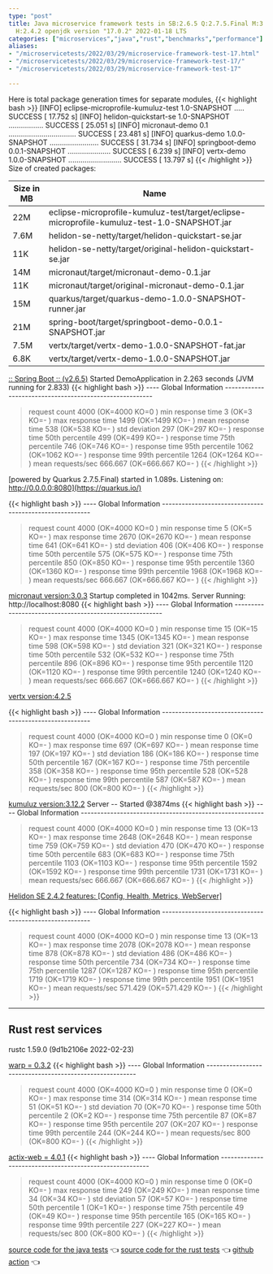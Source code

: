 ```yaml
---
type: "post"
title: Java microservice framework tests in SB:2.6.5 Q:2.7.5.Final M:3.4.0 V:4.2.5
  H:2.4.2 openjdk version "17.0.2" 2022-01-18 LTS
categories: ["microservices","java","rust","benchmarks","performance"]
aliases:
- "/microservicetests/2022/03/29/microservice-framework-test-17.html"
- "/microservicetests/2022/03/29/microservice-framework-test-17/"
- "/microservicetests/2022/03/29/microservice-framework-test-17"

---
```


Here is total package generation times for separate modules,
{{< highlight bash >}}
[INFO] eclipse-microprofile-kumuluz-test 1.0-SNAPSHOT ..... SUCCESS [ 17.752 s]
[INFO] helidon-quickstart-se 1.0-SNAPSHOT ................. SUCCESS [ 25.051 s]
[INFO] micronaut-demo 0.1 ................................. SUCCESS [ 23.481 s]
[INFO] quarkus-demo 1.0.0-SNAPSHOT ........................ SUCCESS [ 31.734 s]
[INFO] springboot-demo 0.0.1-SNAPSHOT ..................... SUCCESS [  6.239 s]
[INFO] vertx-demo 1.0.0-SNAPSHOT .......................... SUCCESS [ 13.797 s]
{{< /highlight >}}
Size of created packages:

| Size in MB |  Name |
|------------|-------|
| 22M | eclipse-microprofile-kumuluz-test/target/eclipse-microprofile-kumuluz-test-1.0-SNAPSHOT.jar |
| 7.6M | helidon-se-netty/target/helidon-quickstart-se.jar |
| 11K | helidon-se-netty/target/original-helidon-quickstart-se.jar |
| 14M | micronaut/target/micronaut-demo-0.1.jar |
| 11K | micronaut/target/original-micronaut-demo-0.1.jar |
| 15M | quarkus/target/quarkus-demo-1.0.0-SNAPSHOT-runner.jar |
| 21M | spring-boot/target/springboot-demo-0.0.1-SNAPSHOT.jar |
| 7.5M | vertx/target/vertx-demo-1.0.0-SNAPSHOT-fat.jar |
| 6.8K | vertx/target/vertx-demo-1.0.0-SNAPSHOT.jar |


[:: Spring Boot ::                (v2.6.5)](https://spring.io/projects/spring-boot) 
Started DemoApplication in 2.263 seconds (JVM running for 2.833)
{{< highlight bash >}}
---- Global Information --------------------------------------------------------
> request count                                       4000 (OK=4000   KO=0     )
> min response time                                      3 (OK=3      KO=-     )
> max response time                                   1499 (OK=1499   KO=-     )
> mean response time                                   538 (OK=538    KO=-     )
> std deviation                                        297 (OK=297    KO=-     )
> response time 50th percentile                        499 (OK=499    KO=-     )
> response time 75th percentile                        746 (OK=746    KO=-     )
> response time 95th percentile                       1062 (OK=1062   KO=-     )
> response time 99th percentile                       1264 (OK=1264   KO=-     )
> mean requests/sec                                666.667 (OK=666.667 KO=-     )
{{< /highlight >}}

[powered by Quarkus 2.7.5.Final) started in 1.089s. Listening on: http://0.0.0.0:8080](https://quarkus.io/) 

{{< highlight bash >}}
---- Global Information --------------------------------------------------------
> request count                                       4000 (OK=4000   KO=0     )
> min response time                                      5 (OK=5      KO=-     )
> max response time                                   2670 (OK=2670   KO=-     )
> mean response time                                   641 (OK=641    KO=-     )
> std deviation                                        406 (OK=406    KO=-     )
> response time 50th percentile                        575 (OK=575    KO=-     )
> response time 75th percentile                        850 (OK=850    KO=-     )
> response time 95th percentile                       1360 (OK=1360   KO=-     )
> response time 99th percentile                       1968 (OK=1968   KO=-     )
> mean requests/sec                                666.667 (OK=666.667 KO=-     )
{{< /highlight >}}

[micronaut version:3.0.3](https://micronaut.io/) 
Startup completed in 1042ms. Server Running: http://localhost:8080
{{< highlight bash >}}
---- Global Information --------------------------------------------------------
> request count                                       4000 (OK=4000   KO=0     )
> min response time                                     15 (OK=15     KO=-     )
> max response time                                   1345 (OK=1345   KO=-     )
> mean response time                                   598 (OK=598    KO=-     )
> std deviation                                        321 (OK=321    KO=-     )
> response time 50th percentile                        532 (OK=532    KO=-     )
> response time 75th percentile                        896 (OK=896    KO=-     )
> response time 95th percentile                       1120 (OK=1120   KO=-     )
> response time 99th percentile                       1240 (OK=1240   KO=-     )
> mean requests/sec                                666.667 (OK=666.667 KO=-     )
{{< /highlight >}}

[vertx version:4.2.5](https://vertx.io/) 

{{< highlight bash >}}
---- Global Information --------------------------------------------------------
> request count                                       4000 (OK=4000   KO=0     )
> min response time                                      0 (OK=0      KO=-     )
> max response time                                    697 (OK=697    KO=-     )
> mean response time                                   197 (OK=197    KO=-     )
> std deviation                                        186 (OK=186    KO=-     )
> response time 50th percentile                        167 (OK=167    KO=-     )
> response time 75th percentile                        358 (OK=358    KO=-     )
> response time 95th percentile                        528 (OK=528    KO=-     )
> response time 99th percentile                        587 (OK=587    KO=-     )
> mean requests/sec                                    800 (OK=800    KO=-     )
{{< /highlight >}}

[kumuluz version:3.12.2](https://ee.kumuluz.com/) 
Server -- Started @3874ms
{{< highlight bash >}}
---- Global Information --------------------------------------------------------
> request count                                       4000 (OK=4000   KO=0     )
> min response time                                     13 (OK=13     KO=-     )
> max response time                                   2648 (OK=2648   KO=-     )
> mean response time                                   759 (OK=759    KO=-     )
> std deviation                                        470 (OK=470    KO=-     )
> response time 50th percentile                        683 (OK=683    KO=-     )
> response time 75th percentile                       1103 (OK=1103   KO=-     )
> response time 95th percentile                       1592 (OK=1592   KO=-     )
> response time 99th percentile                       1731 (OK=1731   KO=-     )
> mean requests/sec                                666.667 (OK=666.667 KO=-     )
{{< /highlight >}}

[Helidon SE 2.4.2 features: [Config, Health, Metrics, WebServer]](https://helidon.io/) 

{{< highlight bash >}}
---- Global Information --------------------------------------------------------
> request count                                       4000 (OK=4000   KO=0     )
> min response time                                     13 (OK=13     KO=-     )
> max response time                                   2078 (OK=2078   KO=-     )
> mean response time                                   878 (OK=878    KO=-     )
> std deviation                                        486 (OK=486    KO=-     )
> response time 50th percentile                        734 (OK=734    KO=-     )
> response time 75th percentile                       1287 (OK=1287   KO=-     )
> response time 95th percentile                       1719 (OK=1719   KO=-     )
> response time 99th percentile                       1951 (OK=1951   KO=-     )
> mean requests/sec                                571.429 (OK=571.429 KO=-     )
{{< /highlight >}}

***  
## Rust rest services 
rustc 1.59.0 (9d1b2106e 2022-02-23)


[warp = 0.3.2](http://docs.rs/warp)
{{< highlight bash >}}
---- Global Information --------------------------------------------------------
> request count                                       4000 (OK=4000   KO=0     )
> min response time                                      0 (OK=0      KO=-     )
> max response time                                    314 (OK=314    KO=-     )
> mean response time                                    51 (OK=51     KO=-     )
> std deviation                                         70 (OK=70     KO=-     )
> response time 50th percentile                          2 (OK=2      KO=-     )
> response time 75th percentile                         87 (OK=87     KO=-     )
> response time 95th percentile                        207 (OK=207    KO=-     )
> response time 99th percentile                        244 (OK=244    KO=-     )
> mean requests/sec                                    800 (OK=800    KO=-     )
{{< /highlight >}}

[actix-web = 4.0.1](http://docs.rs/actix-web)
{{< highlight bash >}}
---- Global Information --------------------------------------------------------
> request count                                       4000 (OK=4000   KO=0     )
> min response time                                      0 (OK=0      KO=-     )
> max response time                                    249 (OK=249    KO=-     )
> mean response time                                    34 (OK=34     KO=-     )
> std deviation                                         57 (OK=57     KO=-     )
> response time 50th percentile                          1 (OK=1      KO=-     )
> response time 75th percentile                         49 (OK=49     KO=-     )
> response time 95th percentile                        165 (OK=165    KO=-     )
> response time 99th percentile                        227 (OK=227    KO=-     )
> mean requests/sec                                    800 (OK=800    KO=-     )
{{< /highlight >}}

[source code for the java tests](https://github.com/ozkanpakdil/test-microservice-frameworks)  👈 [source code for the rust tests](https://github.com/ozkanpakdil/rust-examples)  👈 [github action](https://github.com/ozkanpakdil/test-microservice-frameworks/actions/runs/2058873336)  👈 